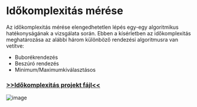 # Időkomplexitás mérése
Az időkomplexitás mérése elengedhetetlen lépés egy-egy algoritmikus hatékonyságának a vizsgálata során. Ebben a kísérletben az időkomplexitás meghatározása az alábbi három különböző rendezési algoritmusra van vetítve:
- Buborékrendezés
- Beszúró rendezés
- Minimum/Maximumkiválasztásos

### [>>Időkomplexitás projekt fájl<<](https://github.com/vellt/idokomplexitas_merese/blob/master/rendezesek/Program.cs)

![image](https://github.com/vellt/idokomplexitas_merese/assets/61885011/9501ef6d-d5aa-437f-a689-d278fa4a137f)
